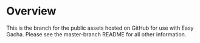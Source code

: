 # Overview #

This is the branch for the public assets hosted on GitHub for use with Easy
Gacha. Please see the master-branch README for all other information.
